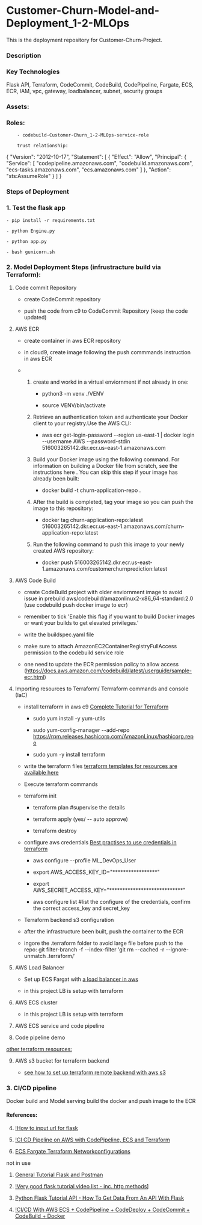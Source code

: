 # Customer-Churn-Model-and-Deployment_1-2-MLOps
This is the deployment repository for Customer-Churn-Project.

### Description

### Key Technologies

Flask API, Terraform, CodeCommit, CodeBuild, CodePipeline, Fargate,
ECS, ECR, IAM, vpc, gateway, loadbalancer, subnet, security groups

	
### Assets:

### Roles: 
        - codebuild-Customer-Churn_1-2-MLOps-service-role
        
        trust relationship:
{
    "Version": "2012-10-17",
    "Statement": [
        {
            "Effect": "Allow",
            "Principal": {
                "Service": [
                    "codepipeline.amazonaws.com",
                    "codebuild.amazonaws.com",
                    "ecs-tasks.amazonaws.com",
                    "ecs.amazonaws.com"
                ]
            },
            "Action": "sts:AssumeRole"
        }
    ]
}


### Steps of Deployment


### 1. Test the flask app 

    - pip install -r requirements.txt
    
    - python Engine.py
    
    - python app.py
    
    - bash gunicorn.sh
    
    

### 2. Model Deployment Steps (infrustracture build via Terraform):

1. Code commit Repository

    - create CodeCommit repository
    
    - push the code from c9 to CodeCommit Repository (keep the code updated)

2. AWS ECR
    - create container in aws ECR repository
    
    - in cloud9, create image following the push commmands instruction in aws ECR
    
    -   1. create and workd in a virtual enviornment if not already in one: 
   
            - python3 -m venv ./VENV         
            
            - source VENV/bin/activate
  
        2. Retrieve an authentication token and authenticate your Docker client to your registry.Use the AWS CLI:
        
            - aws ecr get-login-password --region us-east-1 | docker login --username AWS --password-stdin 516003265142.dkr.ecr.us-east-1.amazonaws.com
        
        2. Build your Docker image using the following command. For information on building a Docker file from scratch, see the instructions here . You can skip this step if your image has already been built:
            
            - docker build -t churn-application-repo .
        
        3. After the build is completed, tag your image so you can push the image to this repository:
        
            - docker tag churn-application-repo:latest 516003265142.dkr.ecr.us-east-1.amazonaws.com/churn-application-repo:latest
        
        4. Run the following command to push this image to your newly created AWS repository:
        
            - docker push 516003265142.dkr.ecr.us-east-1.amazonaws.com/customerchurnprediction:latest
        

3. AWS Code Build

    - create CodeBuild project with older enviornment image to avoid issue in prebuild aws/codebuild/amazonlinux2-x86_64-standard:2.0 (use codebuild push docker image to ecr)
    
    - remember to tick 'Enable this flag if you want to build Docker images or want your builds to get elevated privileges.'
    
    - write the buildspec.yaml file 
    
    - make sure to attach AmazonEC2ContainerRegistryFullAccess permission to the codebuild service role
    
    - one need to update the ECR permission policy to allow access (https://docs.aws.amazon.com/codebuild/latest/userguide/sample-ecr.html)


4. Importing resources to Terraform/ Terrraform commands and console (IaC)
        
    - install terraform in aws c9 [Complete Tutorial for Terraform](https://www.youtube.com/watch?v=SLB_c_ayRMo&t=5774s)
    
        - sudo yum install -y yum-utils
        
        - sudo yum-config-manager --add-repo https://rpm.releases.hashicorp.com/AmazonLinux/hashicorp.repo
        
        - sudo yum -y install terraform
        
        
    - write the terraform files [terraform templates for resources are available here](https://www.terraform.io/language/resources/syntax)
        
    - Execute terraform commands
    
	- terraform init
        
        - terraform plan  #supervise the details
        
        - terraform apply (yes/ -- auto approve)
        
        - terraform destroy
        
    - configure aws credentials [Best practises to use credentials in terraform](https://www.youtube.com/watch?v=36Ug1Sq3TWs&t=971s)
    
        - aws configure --profile ML_DevOps_User     
        
        - export AWS_ACCESS_KEY_ID="*****************"
        - export AWS_SECRET_ACCESS_KEY="****************************"
        
        - aws configure list #list the configure of the credentials, confirm the correct access_key and secret_key
    
    - Terraform backend s3 configuration 
    
    - after the infrastructure been built, push the container to the ECR
    
    - ingore the .terraform folder to avoid large file before push to the repo: git filter-branch -f --index-filter 'git rm --cached -r --ignore-unmatch .terraform/'
       

5. AWS Load Balancer

    - Set up ECS Fargat with [a load balancer in aws](https://www.youtube.com/watch?v=o7s-eigrMAI)
    
    - in this project LB is setup with terraform 

6. AWS ECS cluster

    - in this project LB is setup with terraform

7. AWS ECS service and code pipeline


8. Code pipeline demo


[other terraform resources:](https://www.youtube.com/watch?v=7xngnjfIlK4) 




9. AWS s3 bucket for terraform backend 

    - [see how to set up terraform remote backend with aws s3](https://www.youtube.com/watch?v=FTgvgKT09qM)



### 3. CI/CD pipeline


Docker build and Model serving 
	build the docker and push image to the ECR 




#### References: 

4. [!How to input url for flask](https://www.askpython.com/python-modules/flask/flask-forms)

6. [!CI CD Pipeline on AWS with CodePipeline, ECS and Terraform](https://www.youtube.com/watch?v=PnGqOnp6mE4)

7. [ECS Fargate Terraform Networkconfigurations](https://www.youtube.com/watch?v=_LIZR9ghjP8v)




not in use

1. [General Tutorial Flask and Postman](https://www.youtube.com/watch?v=HxLm-kZlXgU)

2. [!Very good flask tutorial video list - inc. http methods](https://www.youtube.com/watch?v=9MHYHgh4jYc)]

3. [Python Flask Tutorial API - How To Get Data From An API With Flask](https://www.youtube.com/watch?v=F_SBxcV335k)


5. [!CI/CD With AWS ECS + CodePipeline + CodeDeploy + CodeCommit + CodeBuild + Docker](https://www.youtube.com/watch?v=d7PTjQiahOQ&list=PLMDIq4U4quFzL-k-RnaaFufi1YGBuC7Wg&index=6&t=2545s)








